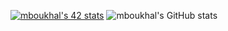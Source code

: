 [![mboukhal's 42 stats](https://badge.mediaplus.ma/greenbinary/mboukhal)](https://github.com/oakoudad/badge42)
![mboukhal's GitHub stats](https://github-readme-stats.vercel.app/api?username=mboukhal&show_icons=true&theme=radical)
